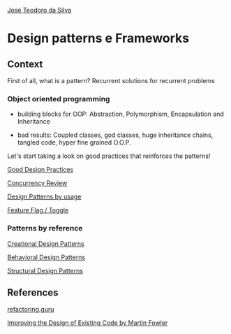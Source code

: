 [José Teodoro da Silva](https://www.linkedin.com/in/jteodorosilva/)

# Design patterns e Frameworks

## Context

First of all, what is a pattern? Recurrent solutions for recurrent problems

### Object oriented programming

- building blocks for OOP: Abstraction, Polymorphism, Encapsulation and Inheritance

- bad results: Coupled classes, god classes, huge inheritance chains, tangled code, hyper fine grained O.O.P.

Let's start taking a look on good practices that reinforces the patterns!

[Good Design Practices](https://github.com/joseteodoro/PUCES-2021-FEB-DESIGN-PATTERNS/blob/main/good-practices.md)

[Concurrency Review](https://github.com/joseteodoro/PUCES-2021-FEB-DESIGN-PATTERNS/blob/main/concurrency.md)

[Design Patterns by usage](https://github.com/joseteodoro/PUCES-2021-FEB-DESIGN-PATTERNS/blob/main/design-patterns-by-usage.md)

[Feature Flag / Toggle](https://github.com/joseteodoro/PUCES-2021-FEB-DESIGN-PATTERNS/blob/main/ff.md)

### Patterns by reference

[Creational Design Patterns](https://github.com/joseteodoro/PUCES-2021-FEB-DESIGN-PATTERNS/blob/main/creational.md)

[Behavioral Design Patterns](https://github.com/joseteodoro/PUCES-2021-FEB-DESIGN-PATTERNS/blob/main/behavioral.md)

[Structural Design Patterns](https://github.com/joseteodoro/PUCES-2021-FEB-DESIGN-PATTERNS/blob/main/structural.md)




## References

[refactoring.guru](https://refactoring.guru/)

[Improving the Design of Existing Code by Martin Fowler](https://martinfowler.com/books/refactoring.html)
